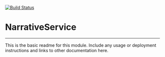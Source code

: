 [![Build Status](https://travis-ci.org/rsutormin/NarrativeService.svg?branch=master)](https://travis-ci.org/rsutormin/NarrativeService)

# NarrativeService
---

This is the basic readme for this module. Include any usage or deployment instructions and links to other documentation here.
